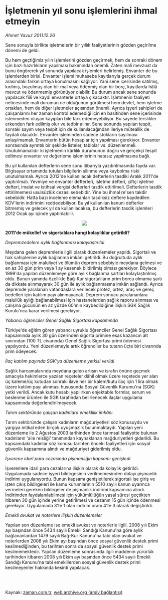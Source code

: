 # İşletmenin yıl sonu  işlemlerini ihmal etmeyin

*Ahmet  Yavuz 2011.12.26*

<td class="columnist-detail">
<p>Sene sonuyla birlikte işletmelerin bir yıllık faaliyetlerinin gözden geçirilme dönemi de geldi.</p>
<p>
<div id="haberMetinDiv">
<p>Bu hem geçtiğimiz yılın işlemlerini gözden geçirmek, hem de sonraki dönem için bazı hazırlıkların yapılması bakımından önemli. Zaten malî mevzuat da bunu öngörerek yıl sonunda yapılacak işlemleri belirlemiş. Envanter de bu işlemlerden birisi. Envanter işlemi muhasebe kayıtlarıyla gerçek durum arasındaki farkın ortaya konulmasını sağlıyor. Yani sene içerisinde satılmış, kırılmış, bozulmuş olan bir mal veya ödenmiş olan bir borç, kayıtlarda hâlâ mevcut ve ödenmemiş görünüyor olabilir. Bu durum ancak sene sonunda yapılacak fiilî ve kaydî envanterle ortaya çıkacaktır. İşletmenin faaliyeti neticesinde malî durumun ne olduğunun görülmesi hem devlet, hem işletme ortakları, hem de diğer işletmeler açısından önemli. Ayrıca işyeri sahipleri de çalışanlarını her zaman kontrol edemediği için en basitinden sene içerisinde istenmeden oluşan kayıpları bile fark edemeyebiliyor. Bu sayede terslikler erkenden fark edilmiş olur ve tedbir alınır. Sene sonunda yapılan tespit, sonraki sayım veya tespit için de kullanılacağından ileriye müteallik de faydalı olacaktır. Envanter işleminden sadece stokların sayılması anlaşılmamalı. Envanterin bütün hesaplar için yapılması gerekiyor. Envanter sonrasında ayrıntılı bir şekilde listeler, tablolar vs. düzenlenmeli. Unutulmamalıdır ki işletmenin kârlılık durumunun doğru ve gerçekçi tespit edilmesi envanter ve değerleme işlemlerinin hatasız yapılmasına bağlı.
<p> Bu yıl kullanılan defterlerin sene sonu itibarıyla yazdırılmasında fayda var. Bilgisayar ortamında tutulan bilgilerin silinme veya kaybolma riski unutulmamalı. Ayrıca 2012'de kullanılacak defterlerin tasdiki Aralık 2011'de yaptırılmalı. Yevmiye ve envanter defterleri, işletme defteri, çiftçi işletme defteri, imalat ve istihsal vergisi defterleri tasdik ettirilmeli. Defterlerin tasdik ettirilmemesi usulsüzlük cezası sebebidir. Yine bu ihmal re'sen takdir sebebidir. Hatta bazı inceleme elemanları tasdiksiz deftere kaydedilen KDV'lerin indirimini reddedebiliyor. Bu yıl kullanılan kanuni defterler bitmemiş ve gelecek yıl da kullanılacaksa, bu defterlerin tasdik işlemleri 2012 Ocak ayı içinde yaptırılabilir.
<p>
<p><p align="center"><img border="0" src="http://web.archive.org/web/20120309012448im_/http://medya.zaman.com.tr/2011/12/26/vergi-takvimi.jpg"/>
<p>
<p><b>2011'de mükellef ve sigortalılara hangi kolaylıklar getirildi?</b>
<p><i>Depremzedelere aylık 
bağlanması kolaylaştırıldı 
</i>
<p>Meydana gelen depremlerle ilgili olarak düzenlemeler yapıldı. Sigortalı ve hak sahiplerine aylık bağlanma imkânı getirildi. Bu doğrultuda aylık bağlanması için maluliyet ve ölümün deprem sebebiyle meydana gelmesi ve en az 30 gün prim veya 1 ay kesenek bildirilmiş olması gerekiyor. Böylece 1999'da yapılan düzenlemeye göre aylık bağlanma şartları kolaylaştırılmış oldu. Bunun yanında özellikle Bağ-Kur sigortalıların prim borcu olmama şartı da dikkate alınmayarak 30 gün ile aylık bağlanmasına imkân sağlandı. Ayrıca depremde yaralanan vatandaşlara verilecek protez, ortez, araç ve gereç bedelleri için katılım payı alınmayacak. Deprem sonucu yaralananlara malullük aylığı bağlanabilmesi için hastanelerden sağlık raporu alınması ve çalışma gücünün en az yüzde 60'ının kaybedildiğine ilişkin SGK Sağlık Kurulu'nca karar verilmesi gerekiyor.
<p><i>Yabancı öğrenciler Genel 
Sağlık Sigortası kapsamında 
</i>
<p>Türkiye'de eğitim gören yabancı uyruklu öğrenciler Genel Sağlık Sigortası kapsamında aylık 30 gün üzerinden sigorta primine esas kazancın alt sınırından (100 TL civarında) Genel Sağlık Sigortası primi ödemesi yapılıyordu. Yeni düzenlemeyle artık öğrenciler bu tutarın üçte biri civarında prim ödeyecek.
<p><i>İlaç katılım payında SGK'ya düzenleme yetkisi verildi </i>
<p>Sağlık harcamalarında meydana gelen artışın ve israfın önüne geçmek amacıyla hekimlerce yazılan reçeteler dâhil olmak üzere reçetede yer alan üç kaleme/üç kutudan sonraki ilave her bir kalem/kutu ilaç için 1 lira olmak üzere katılım payı alınması hususunda Sosyal Güvenlik Kurumu'na (SGK) yetki verildi. Ancak kutu hesabı yapılırken enjektable formlar, serum ve beslenme ürünleri ile SGK tarafından belirlenecek ilaçlar uygulama kapsamında değerlendirilmeyecek.
<p>
<p><i>Tarım sektöründe çalışan 
kadınlara emeklilik imkânı
</i>
<p>Tarım sektöründe çalışan kadınların mağduriyetleri söz konusuydu ve yargıya intikal eden birçok uyuşmazlık bulunmaktaydı. Yapılan yeni düzenleme ile 2 Ağustos 2003 tarihinden önce tarımsal faaliyette bulunan kadınların 'aile reisliği' tanımından kaynaklanan mağduriyetleri giderildi. Bu kapsamdaki kadınlar söz konusu tarihten önceki faaliyetleri için sosyal güvenlik kapsamına alındı ve mağduriyet giderilmiş oldu.
<p><i>İşverene idarî para cezasında 
pişmanlığın kapsamı genişledi 
</i>
<p>İşverenlere idarî para cezalarına ilişkin olarak da kolaylık getirildi. Uygulamada sadece işyeri bildirgesinin verilmemesinden dolayı pişmanlık indirimi uygulanıyordu. Bunun kapsamı genişletilerek sigortalı işe giriş ve işten çıkış bildirgeleri ile kamu kurumlarının 5510 sayılı kanun uyarınca vermeleri gereken bildirgeler de pişmanlık indirimi kapsamına alındı. İndirimden faydalanılabilmesi için yükümlülüğün yasal süresi geçtikten itibaren 30 gün içinde yerine getirilmesi ve cezanın 15 gün içinde ödenmesi gerekiyor. Uygulamada 3'te 1 olan indirim oranı 4'te 3 olarak değiştirildi.
<p><i>Emekli avukat ve noterlere ilişkin düzenlemeler
</i>
<p>Yapılan son düzenleme ise emekli avukat ve noterlerle ilgili. 2008 yılı Ekim ayı başından önce 5434 sayılı Emekli Sandığı Kanunu'na göre aylık bağlananlardan 1479 sayılı Bağ-Kur Kanunu'na tabi olan avukat ve noterlerden 2008 yılı Ekim ayı başından önce sosyal güvenlik destek primi kesilmediğinden, bu tarihten sonra da sosyal güvenlik destek primi kesilmemektedir. Yapılan düzenleme sonrasında ilgili maddenin yürürlük tarihinden itibaren 2008 yılı Ekim ayı başından önce 5434 sayılı Emekli Sandığı Kanunu'na tabi emeklilerden sosyal güvenlik destek primi kesilmeyenler hakkında kesinti yapılacak.</p></p></p></p></p></p></p></p></p></p></p></p></p></p></p></p></p></p></p></p></div>
</p>


<p><br>
		 </br></p></td>

Kaynak: [zaman.com.tr](http://zaman.com.tr/yazar.do?yazino=1219727), [web.archive.org (arşiv bağlantısı)](http://web.archive.org/web/20120309012448/http://www.zaman.com.tr:80/yazar.do?yazino=1219727)

